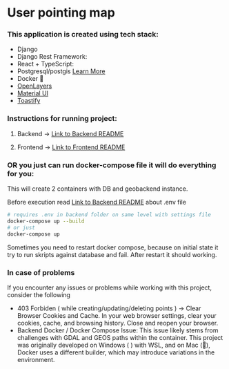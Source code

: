 <head>
<link rel="stylesheet" href="https://cdnjs.cloudflare.com/ajax/libs/font-awesome/5.15.3/css/all.min.css">
</head>

# User pointing map

### This application is created using tech stack:

- Django <i class="fab fa-python"></i>
- Django Rest Framework: <i class="fab fa-python"></i>
- React <i class="fab fa-react"></i> + TypeScript: <i class="fab fa-js"></i>
- Postgresql/postgis <i class="fas fa-database"></i> [Learn More](https://www.postgresql.org/)
- Docker 🐳
- [OpenLayers](https://openlayers.org/)
- [Material UI](https://mui.com/material-ui/)
- [Toastify](https://fkhadra.github.io/react-toastify/introduction/)

### Instructions for running project:

1. Backend -> [Link to Backend README](geobackend/README.MD)

2. Frontend -> [Link to Frontend README](frontend/README.md)

### OR you just can run docker-compose file it will do everything for you:

This will create 2 containers with DB and geobackend instance.

Before execution read [Link to Backend README](geobackend/README.MD) about .env file

```bash
# requires .env in backend folder on same level with settings file
docker-compose up --build
# or just
docker-compose up
```

Sometimes you need to restart docker compose, because on initial state it try to run skripts against database and fail. After restart it should working.

### In case of problems

If you encounter any issues or problems while working with this project, consider the following

- 403 Forbiden ( while creating/updating/deleting points <i class="fas fa-map-marker-alt"></i> ) -> Clear Browser Cookies and Cache. In your web browser settings, clear your cookies, cache, and browsing history. Close and reopen your browser.
- Backend Docker / Docker Compose Issue: This issue likely stems from challenges with GDAL and GEOS paths within the container. This project was originally developed on Windows ( <i class="fab fa-windows"></i> ) with WSL, and on Mac (🍏), Docker uses a different builder, which may introduce variations in the environment.
